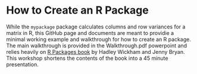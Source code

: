 
<!-- README.md is generated from README.Rmd. Please edit that file -->

# How to Create an R Package

<!-- badges: start -->

<!-- badges: end -->

While the `mypackage` package calculates columns and row variances for a
matrix in R, this GitHub page and documents are meant to providie a
minimal working example and walkthrough for how to create an R package.
The main walkthrough is provided in the Walkthrough.pdf powerpoint and
relies heavily on [R Packages book](https://r-pkgs.org/index.html) by
Hadley Wickham and Jenny Bryan. This workshop shortens the contents of
the book into a 45 minute presentation.
